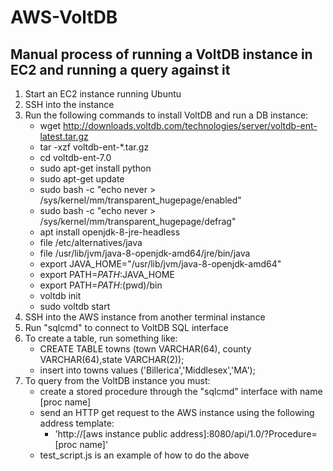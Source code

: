 # AWS-VoltDB
## Manual process of running a VoltDB instance in EC2 and running a query against it
1. Start an EC2 instance running Ubuntu
2. SSH into the instance
3. Run the following commands to install VoltDB and run a DB instance:
    - wget http://downloads.voltdb.com/technologies/server/voltdb-ent-latest.tar.gz
    - tar -xzf voltdb-ent-*.tar.gz
    - cd voltdb-ent-7.0
    - sudo apt-get install python
    - sudo apt-get update
    - sudo bash -c "echo never > /sys/kernel/mm/transparent_hugepage/enabled"
    - sudo bash -c "echo never > /sys/kernel/mm/transparent_hugepage/defrag"
    - apt install openjdk-8-jre-headless
    - file /etc/alternatives/java
    - file /usr/lib/jvm/java-8-openjdk-amd64/jre/bin/java
    - export JAVA_HOME="/usr/lib/jvm/java-8-openjdk-amd64"
    - export PATH=$PATH:$JAVA_HOME
    - export PATH=$PATH:$(pwd)/bin
    - voltdb init
    - sudo voltdb start
4. SSH into the AWS instance from another terminal instance
5. Run "sqlcmd" to connect to VoltDB SQL interface
6. To create a table, run something like:
    - CREATE TABLE towns (town VARCHAR(64), county VARCHAR(64),state VARCHAR(2));
    - insert into towns values ('Billerica','Middlesex','MA');
7. To query from the VoltDB instance you must:
     - create a stored procedure through the "sqlcmd" interface with name [proc name]
     - send an HTTP get request to the AWS instance using the following address template:
        - 'http://[aws instance public address]:8080/api/1.0/?Procedure=[proc name]'
     - test_script.js is an example of how to do the above
